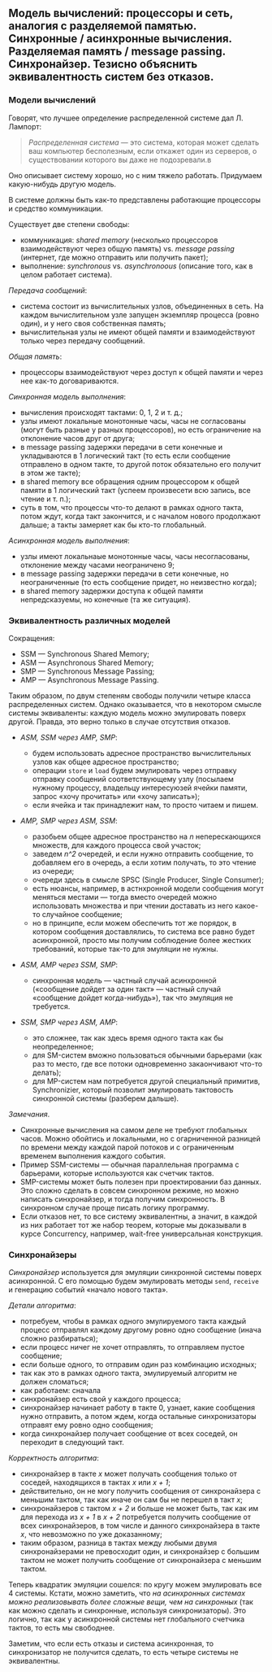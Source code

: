 ## Модель вычислений: процессоры и сеть, аналогия с разделяемой памятью. Cинхронные / асинхронные вычисления. Разделяемая память / message passing. Синхронайзер. Тезисно объяснить эквивалентность систем без отказов.

### Модели вычислений

Говорят, что лучшее определение распределенной системе дал Л. Лампорт:
> _Распределенная система_ — это система, которая может сделать ваш компьютер бесполезным, если откажет один из серверов, о существовании которого вы даже не подозревали.в

Оно описывает систему хорошо, но с ним тяжело работать. Придумаем какую-нибудь другую модель.

В системе должны быть как-то представлены работающие процессоры и средство коммуникации.

Существует две степени свободы:
* коммуникация: _shared memory_ (несколько процессоров взаимодействуют через общую память) vs. _message passing_ (интернет, где можно отправить или получить пакет);
* выполнение: _synchronous_ vs. _asynchronoous_ (описание того, как в целом работает система).

_Передача сообщений_:
* система состоит из вычислительных узлов, объединенных в сеть. На каждом вычислительном узле запущен экземпляр процесса (ровно один), и у него своя собственная память;
* вычислительная узлы не имеют общей памяти и взаимодействуют только через передачу сообщений.

_Общая память_:
* процессоры взаимодействуют через доступ к общей памяти и через нее как-то договариваются.

_Синхронная модель выполнения_:
* вычисления происходят тактами: 0, 1, 2 и т. д.;
* узлы имеют локальные монотонные часы, часы не согласованы (могут быть разные у разных процессоров), но есть ограничение на отклонение часов друг от друга;
* в message passing задержки передачи в сети конечные и укладываются в 1 логический такт (то есть если сообщение отправлено в одном такте, то другой поток обязательно его получит в этом же такте);
* в shared memory все обращения одним процессором к общей памяти в 1 логический такт (успеем произвесети всю запись, все чтение и т. п.);
* суть в том, что процессы что-то делают в рамках одного такта, потом ждут, когда такт закончится, и с началом нового продолжают дальше; а такты замеряет как бы кто-то глобальный.

_Асинхронная модель выполнения_:
* узлы имеют локальнаые монотонные часы, часы несогласованы, отклонение между часами неограничено 9;
* в message passing задержки передачи в сети конечные, но неограниченные (то есть сообщение придет, но неизвестно когда);
* в shared memory задержки доступа к общей памяти непредсказуемы, но конечные (та же ситуация).

### Эквивалентность различных моделей

Сокращения:
* SSM — Synchronous Shared Memory;
* ASM — Asynchronous Shared Memory;
* SMP — Synchronous Message Passing;
* AMP — Asynchronous Message Passing.

Таким образом, по двум степеням свободы получили четыре класса распределенных систем. Однако оказывается, что в некотором смысле системы эквиваленты: каждую модель можно эмулировать поверх другой. Правда, это верно только в случае отсутствия отказов.

* _ASM, SSM через AMP, SMP_:
  * будем использовать адресное пространство вычислительных узлов как общее адресное пространство;
  * операции `store` и `load` будем эмулировать через отправку отправку сообщений соответствующему узлу (посылаем нужному процессу, владельцу интересуюзей ячейки памяти, запрос «хочу прочитать» или «хочу записать»);
  * если ячейка и так принадлежит нам, то просто читаем и пишем.

* _AMP, SMP через ASM, SSM_:
  * разобьем общее адресное пространство на _n_ неперескающихся множеств, для каждого процесса свой участок;
  * заведем _n^2_ очередей, и если нужно отправить сообщение, то добавляем его в очередь, а если хотим получать, то это чтение из очереди;
  * очереди здесь в смысле SPSC (Single Producer, Single Consumer);
  * есть нюансы, например, в астнхронной модели сообщения могут меняться местами — тогда вместо очередей можно использовать множества и при чтении доставать из него какое-то случайное сообщение;
  * но в принципе, если можем обеспечить тот же порядок, в котором сообщения доставлялись, то система все равно будет асинхронной, просто мы получим соблюдение более жестких требований, которые так-то для эмуляции не нужны.

* _ASM, AMP через SSM, SMP_:
  * синхронная модель — частный случай асинхронной («сообщение дойдет за один такт» — частный случай «сообщение дойдет когда-нибудь»), так что эмуляция не требуется.

* _SSM, SMP через ASM, AMP_:
  * это сложнее, так как здесь время одного такта как бы неопределенное;
  * для SM-систем вможно пользоваться обычными барьерами (как раз то место, где все потоки одновременно закаончивают что-то делать);
  * для MP-систем нам потребуется другой специальный примитив, Synchronizier, который позволит эмулировать тактовость синхронной системы (разберем дальше).

_Замечания_.
* Синхронные вычисления на самом деле не требуют глобальных часов. Можно обойтись и локальными, но с огарниченной разницей по времени между каждой парой потоков и с ограниченным временем выполнения каждого события.
* Пример SSM-системы — обычная параллельная программа с барьерами, которые используются как счетчик тактов.
* SMP-системы может быть полезен при проектировании баз данных. Это сложно сделать в совсем синхронном режиме, но можно написать синхронайзер, и тогда получим синхронность. В синхронном случае проще писать логику программу.
* Если отказов нет, то все систему эквивалентны, а значит, в каждой из них работает тот же набор теорем, которые мы доказывали в курсе Concurrency, например, wait-free универсальная конструкция.

### Синхронайзеры

_Синхронайзер_ используется для эмуляции синхронной системы поверх асинхронной. С его помощью будем эмулировать методы `send`, `receive` и генерацию событий «начало нового такта».

_Детали алгоритма_:
* потребуем, чтобы в рамках одного эмулируемого такта каждый процесс отправлял каждому другому ровно одно сообщение (инача сложно разбираться);
* если процесс ничег не хочет отправлять, то отправляем пустое сообщение;
* если больше одного, то отправим один раз комбинацию исходных;
* так как это в рамках одного такта, эмулируемый алгоритм не должен сломаться;
* как работаем: сначала
* синхронайзер есть свой у каждого процесса;
* синхронайзер начинает работу в такте 0, узнает, какие сообщения нужно отправить, а потом ждем, когда остальные синхронизаторы отправят ему ровно одно сообщения;
* когда синхронайзер получает сообщение от всех соседей, он переходит в следующий такт.

_Корректность алгоритма_:
  * синхронайзер в такте _x_ может получать сообщения только от соседей, находящихся в тактах _x_ или _x + 1_;
  * действительно, он не могу получить сообщения от синхронайзера с меньшим тактом, так как иначе он сам бы не перешел в такт _x_;
  * синхронайзеров с тактом _x + 2_ и больше не может быть, так как им для перехода из _x + 1_ в _x + 2_ потребуется получить сообщение от всех синхронайзеров, в том числе и данного синхронайзера в такте _x_, что невозможно по уже доказанному;
  * таким образом, разница в тактах между любыми двумя синхронайзерами не превосходит один, и синхронайзер с большим тактом не может получить сообщение от синхронайзера с меньшим тактом.

Теперь квадратик эмуляции сошелся: по кругу можем эмулировать все 4 системы. Кстати, можно заметить, что _на асинхронных системах можно реализовывать более сложные вещи, чем на синхронных_ (так как можно сделать и синхронные, используя синхронизаторы). Это логично, так как у асинхронной системы нет глобального счетчика тактов, то есть мы свободнее.

Заметим, что если есть отказы и система асинхронная, то синхронизатор не получится сделать, то есть четыре системы не эквивалентны.
